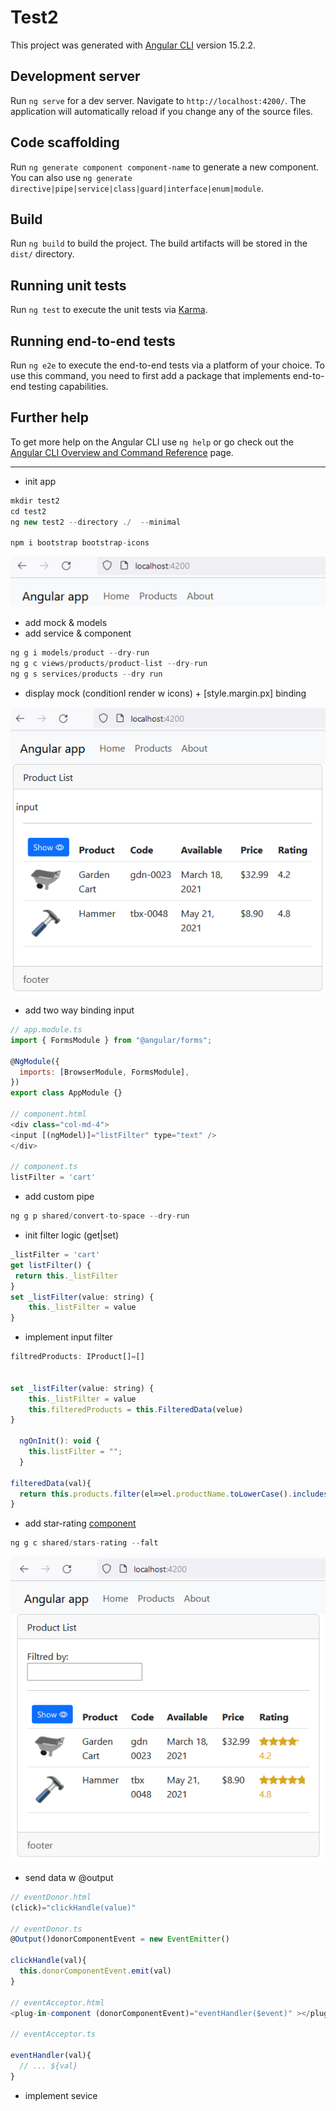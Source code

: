 # Test2

This project was generated with [Angular CLI](https://github.com/angular/angular-cli) version 15.2.2.

## Development server

Run `ng serve` for a dev server. Navigate to `http://localhost:4200/`. The application will automatically reload if you change any of the source files.

## Code scaffolding

Run `ng generate component component-name` to generate a new component. You can also use `ng generate directive|pipe|service|class|guard|interface|enum|module`.

## Build

Run `ng build` to build the project. The build artifacts will be stored in the `dist/` directory.

## Running unit tests

Run `ng test` to execute the unit tests via [Karma](https://karma-runner.github.io).

## Running end-to-end tests

Run `ng e2e` to execute the end-to-end tests via a platform of your choice. To use this command, you need to first add a package that implements end-to-end testing capabilities.

## Further help

To get more help on the Angular CLI use `ng help` or go check out the [Angular CLI Overview and Command Reference](https://angular.io/cli) page.

---

- init app

```js
mkdir test2
cd test2
ng new test2 --directory ./  --minimal

npm i bootstrap bootstrap-icons
```

![Alt text](src/readmeAssets/init.png)

- add mock & models
- add service & component

```js
ng g i models/product --dry-run
ng g c views/products/product-list --dry-run
ng g s services/products --dry run
```

- display mock (conditionl render w icons) + [style.margin.px] binding

![Alt text](src/readmeAssets/show-hide.png)

- add two way binding input

```js
// app.module.ts
import { FormsModule } from "@angular/forms";

@NgModule({
  imports: [BrowserModule, FormsModule],
})
export class AppModule {}

// component.html
<div class="col-md-4">
<input [(ngModel)]="listFilter" type="text" />
</div>

// component.ts
listFilter = 'cart'
```

- add custom pipe

```js
ng g p shared/convert-to-space --dry-run
```

- init filter logic (get|set)

```js
_listFilter = 'cart'
get listFilter() {
 return this._listFilter
}
set _listFilter(value: string) {
    this._listFilter = value
}
```

- implement input filter

```js
filtredProducts: IProduct[]=[]


set _listFilter(value: string) {
    this._listFilter = value
    this.filteredProducts = this.FilteredData(velue)
}

  ngOnInit(): void {
    this.listFilter = "";
  }

filteredData(val){
  return this.products.filter(el=>el.productName.toLowerCase().includes(va.toLowerCase()))
}
```

- add star-rating [component](src/app/shared/stars-rating.component.ts)

```js
ng g c shared/stars-rating --falt
```

![Alt text](src/readmeAssets/star-component.png)

- send data w @output

```js
// eventDonor.html
(click)="clickHandle(value)"

// eventDonor.ts
@Output()donorComponentEvent = new EventEmitter()

clickHandle(val){
  this.donorComponentEvent.emit(val)
}

// eventAcceptor.html
<plug-in-component (donorComponentEvent)="eventHandler($event)" ></plug-in-component>

// eventAcceptor.ts

eventHandler(val){
  // ... ${val}
}
```

- implement sevice
